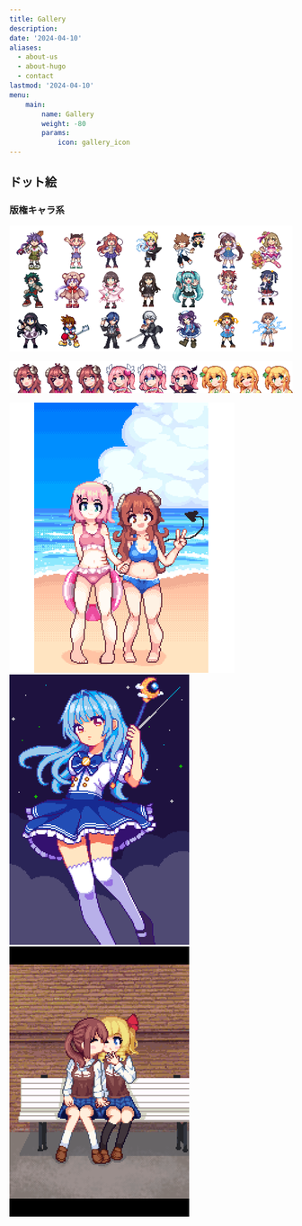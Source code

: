 ```yaml
---
title: Gallery
description: 
date: '2024-04-10'
aliases:
  - about-us
  - about-hugo
  - contact
lastmod: '2024-04-10'
menu:
    main: 
        name: Gallery
        weight: -80
        params:
            icon: gallery_icon
---
```


## ドット絵
### 版権キャラ系

![](64_1.png)

![](icon.png)

![](shamimomo.png)![](mahoushojo.png)![](yuri2.png)

